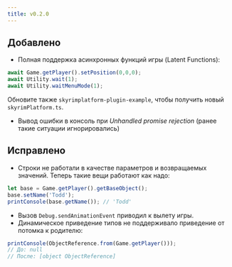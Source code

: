 ```yaml
---
title: v0.2.0
---
```


## Добавлено
- Полная поддержка асинхронных функций игры (Latent Functions):
```typescript
await Game.getPlayer().setPosition(0,0,0);
await Utility.wait(1);
await Utility.waitMenuMode(1);
```
Обновите также `skyrimplatform-plugin-example`, чтобы получить новый `skyrimPlatform.ts`.
- Вывод ошибки в консоль при *Unhandled promise rejection* (ранее такие ситуации игнорировались)

## Исправлено
- Строки не работали в качестве параметров и возвращаемых значений. Теперь такие вещи работают как надо:
```typescript
let base = Game.getPlayer().getBaseObject();
base.setName('Todd');
printConsole(base.getName()); // 'Todd'
```
- Вызов `Debug.sendAnimationEvent` приводил к вылету игры.
- Динамическое приведение типов не поддерживало приведение от потомка к родителю:

```typescript
printConsole(ObjectReference.from(Game.getPlayer()));
// До: null
// После: [object ObjectReference]
```
